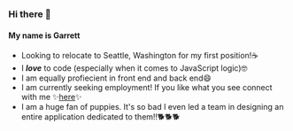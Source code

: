 ### Hi there 👋
#### My name is Garrett
* Looking to relocate to Seattle, Washington for my first position!☕
* I ***love*** to code (especially when it comes to JavaScript logic)🤓
* I am equally profiecient in front end and back end😄
* I am currently seeking employment! If you like what you see connect with me ✨[here](https://www.linkedin.com/in/garretthilberling/)✨
* I am a huge fan of puppies. It's so bad I even led a team in designing an entire application dedicated to them!!🐕🐕🐕
<!-- * If you have any questions feel free to DM me here on Github!😃 -->

<!--
**garretthilberling/garretthilberling** is a ✨ _special_ ✨ repository because its `README.md` (this file) appears on your GitHub profile.

Here are some ideas to get you started:

- 🔭 I’m currently working on ...
- 🌱 I’m currently learning ...
- 👯 I’m looking to collaborate on ...
- 🤔 I’m looking for help with ...
- 💬 Ask me about ...
- 📫 How to reach me: ...
- 😄 Pronouns: ...
- ⚡ Fun fact: ...
-->
